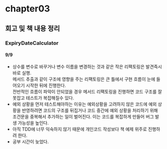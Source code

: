 # chapter03
## 회고 및 책 내용 정리
### ExpiryDateCalculator
#### 9/9
- 상수를 변수로 바꾸거나 변수 이름을 변경하는 것과 같은 작은 리팩토링은 발견즉시 바로 실행.  
  메서드 추출과 같이 구조에 영향을 주는 리팩토링은 큰 틀에서 구현 흐름이 눈에 들어오기 시작한 뒤에 진행한다.  
  전반적인 흐름이 파악이 안되었을 경우 메서드 리팩토링을 진행하면 코드 구조를 잘못잡고 테스트가 복잡해질수 있다.  
- 예외 상황을 먼저 테스트해야하는 이유는 예외상황을 고려하지 않은 코드에 예외 상황을 반영하려면 
  코드의 구조를 뒤집거나 코드 중간에 예외 상황을 처리하기 위해 조건문을 중복해서 추가하는 일이 벌어진다. 
  이는 코드를 복잡하게 만들어 버그 발생 가능성을 높인다.
- 아직 TDD에 너무 익숙하지 않기 때문에 개인코드 작성보다 책 예제 위주로 진행하려 한다.
- 공부 시간이 늦었다.
